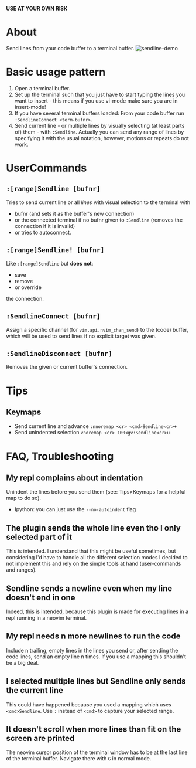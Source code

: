**USE AT YOUR OWN RISK**

# About
Send lines from your code buffer to a terminal buffer.
![sendline-demo](https://github.com/herrvonvoid/sendline/assets/46503017/332fad70-aa2c-4ecc-abf6-b394e433eccc)

# Basic usage pattern

1. Open a terminal buffer.
2. Set up the terminal such that you just have to start typing the lines
   you want to insert - this means if you use vi-mode make sure you are
   in insert-mode!
3. If you have several terminal buffers loaded: From your code buffer
   run `:SendlineConnect <term-bufnr>`.
4. Send current line - or multiple lines by visually selecting (at least
   parts of) them - with `:Sendline`. Actually you can send any range of
   lines by specifying it with the usual notation, however, motions or
   repeats do not work.

# UserCommands
## `:[range]Sendline [bufnr]`
Tries to send current line or all *lines* with visual selection
to the terminal with
  * bufnr (and sets it as the buffer's new connection)
  * or the connected terminal if no bufnr given to `:Sendline` (removes
    the connection if it is invalid)
  * or tries to autoconnect.

## `:[range]Sendline! [bufnr]`
Like `:[range]Sendline` but **does not**:

* save
* remove
* or override

the connection.

## `:SendlineConnect [bufnr]`
Assign a specific channel (for `vim.api.nvim_chan_send`) to the (code)
buffer, which will be used to send lines if no explicit target was
given.

## `:SendlineDisconnect [bufnr]`
Removes the given or current buffer's connection.

# Tips
## Keymaps

* Send current line and advance `:nnoremap <cr> <cmd>Sendline<cr>+`
* Send unindented selection `vnoremap <cr> 100<gv:Sendline<cr>u`

# FAQ, Troubleshooting
## My repl complains about indentation
Unindent the lines before you send them (see: Tips>Keymaps for a helpful
map to do so).

* Ipython: you can just use the `--no-autoindent` flag

## The plugin sends the whole line even tho I only selected part of it
This is intended. I understand that this might be useful sometimes, but
considering I'd have to handle all the different selection modes I
decided to not implement this and rely on the simple tools at hand
(user-commands and ranges).

## Sendline sends a newline even when my line doesn't end in one
Indeed, this is intended, because this plugin is made for executing
lines in a repl running in a neovim terminal.

## My repl needs n more newlines to run the code
Include n trailing, empty lines in the lines you send or, after sending
the code lines, send an empty line n times. If you use a mapping this
shouldn't be a big deal.

## I selected multiple lines but Sendline only sends the current line
This could have happened because you used a mapping which uses
`<cmd>Sendline`. Use `:` instead of `<cmd>` to capture your selected
range.

## It doesn't scroll when more lines than fit on the screen are printed
The neovim cursor position of the terminal window has to be at the last
line of the terminal buffer. Navigate there with `G` in normal mode.
